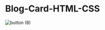 # Blog-Card-HTML-CSS
![button (8)](https://github.com/amanj28/Blog-Card-HTML-CSS/assets/99351763/2d4542de-6c05-4ab9-9337-7e8149164d6c)
